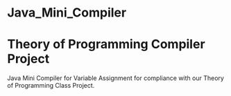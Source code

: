 # Java_Mini_Compiler #

# Theory of Programming Compiler Project 
Java Mini Compiler for Variable Assignment for compliance with our Theory of Programming Class Project.
